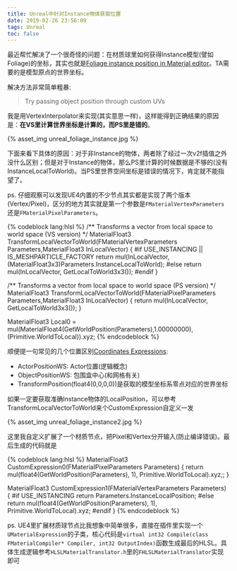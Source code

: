 ```yaml
---
title: Unreal中针对Instance物体获取位置
date: 2019-02-26 23:56:09
tags: Unreal
toc: false
---
```


最近帮忙解决了一个很奇怪的问题：在材质球里如何获得Instance模型(譬如Foliage)的坐标，其实也就是[Foliage instance position in Material editor](https://answers.unrealengine.com/questions/484539/foliage-instance-position-in-material-editor.html)。TA需要的是模型原点的世界坐标。

<!-- more -->

解决方法非常简单粗暴:

> Try passing object position through custom UVs

我是用VertexInterpolator来实现(其实意思一样)，这样能得到正确结果的原因是：**在VS里计算世界坐标是计算的，而PS里是错的**。

{% asset_img unreal_foliage_instance.jpg %}

下面来看下具体的原因：对于非Instance的物体，两者除了经过一次v2f插值之外没什么区别；但是对于Instance的物体，那么PS里计算的时候数据是不够的(没有InstanceLocalToWorld)。当PS里世界空间坐标是错误的情况下，肯定就不能指望了。

ps. 仔细观察可以发现UE4内置的不少节点其实都是实现了两个版本(Vertex/Pixel)，区分的地方其实就是第一个参数是`FMaterialVertexParameters`还是`FMaterialPixelParameters`。

{% codeblock lang:hlsl %}
/** Transforms a vector from local space to world space (VS version) */
MaterialFloat3 TransformLocalVectorToWorld(FMaterialVertexParameters Parameters,MaterialFloat3 InLocalVector)
{
    #if USE_INSTANCING || IS_MESHPARTICLE_FACTORY
        return mul(InLocalVector, (MaterialFloat3x3)Parameters.InstanceLocalToWorld);
    #else
        return mul(InLocalVector, GetLocalToWorld3x3());
    #endif
}

/** Transforms a vector from local space to world space (PS version) */
MaterialFloat3 TransformLocalVectorToWorld(FMaterialPixelParameters Parameters,MaterialFloat3 InLocalVector)
{
    return mul(InLocalVector, GetLocalToWorld3x3());
}

MaterialFloat3 Local0 = mul(MaterialFloat4(GetWorldPosition(Parameters),1.00000000), (Primitive.WorldToLocal)).xyz;
{% endcodeblock %}

顺便提一句常见的几个位置区别[Coordinates Expressions](https://docs.unrealengine.com/en-us/Engine/Rendering/Materials/ExpressionReference/Coordinates):

- ActorPositionWS: Actor位置(逻辑概念)
- ObjectPositionWS: 包围盒中心(和网格有关)
- TransformPosition(float4(0,0,0,0))是获取的模型坐标系零点对应的世界坐标

如果一定要获取准确Instance物体的LocalPosition，可以参考TransformLocalVectorToWorld来个CustomExpression自定义一发

{% asset_img unreal_foliage_instance2.jpg %}

这里我自定义扩展了一个材质节点，把Pixel和Vertex分开输入(防止编译错误)。最后生成的代码就是

{% codeblock lang:hlsl %}
MaterialFloat3 CustomExpression0(FMaterialPixelParameters Parameters)
{
    return mul(float4(GetWorldPosition(Parameters), 1), Primitive.WorldToLocal).xyz;;
}

MaterialFloat3 CustomExpression1(FMaterialVertexParameters Parameters)
{
#if USE_INSTANCING
    return Parameters.InstanceLocalPosition;
#else
    return mul(float4(GetWorldPosition(Parameters), 1), Primitive.WorldToLocal).xyz;
#endif
}
{% endcodeblock %}

ps. UE4里扩展材质球节点比我想象中简单很多，直接在插件里实现一个`UMaterialExpression`的子类，核心代码是`virtual int32 Compile(class FMaterialCompiler* Compiler, int32 OutputIndex)`函数生成最后的HLSL。具体生成逻辑参考`HLSLMaterialTranslator.h`里的`FHLSLMaterialTranslator`实现即可